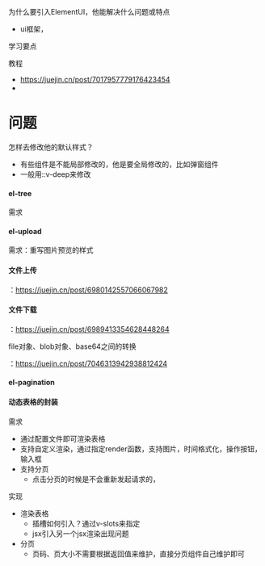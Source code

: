 为什么要引入ElementUI，他能解决什么问题或特点

- ui框架，

学习要点

教程

- https://juejin.cn/post/7017957779176423454
- 

# 问题

怎样去修改他的默认样式？

- 有些组件是不能局部修改的，他是要全局修改的，比如弹窗组件
- 一般用::v-deep来修改

#### el-tree

需求

#### el-upload

需求：重写图片预览的样式

#### 文件上传

：https://juejin.cn/post/6980142557066067982



#### 文件下载

：https://juejin.cn/post/6989413354628448264

file对象、blob对象、base64之间的转换

：https://juejin.cn/post/7046313942938812424

#### el-pagination

#### 动态表格的封装

需求

- 通过配置文件即可渲染表格
- 支持自定义渲染，通过指定render函数，支持图片，时间格式化，操作按钮，输入框
- 支持分页
  - 点击分页的时候是不会重新发起请求的，

实现

- 渲染表格
  - 插槽如何引入？通过v-slots来指定
  - jsx引入另一个jsx渲染出现问题
- 分页
  - 页码、页大小不需要根据返回值来维护，直接分页组件自己维护即可

